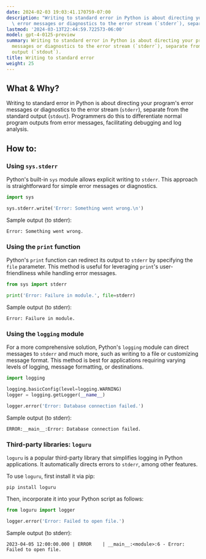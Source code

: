 ```yaml
---
date: 2024-02-03 19:03:41.170759-07:00
description: "Writing to standard error in Python is about directing your program's\
  \ error messages or diagnostics to the error stream (`stderr`), separate from the\u2026"
lastmod: '2024-03-13T22:44:59.722573-06:00'
model: gpt-4-0125-preview
summary: Writing to standard error in Python is about directing your program's error
  messages or diagnostics to the error stream (`stderr`), separate from the standard
  output (`stdout`).
title: Writing to standard error
weight: 25
---
```


## What & Why?
Writing to standard error in Python is about directing your program's error messages or diagnostics to the error stream (`stderr`), separate from the standard output (`stdout`). Programmers do this to differentiate normal program outputs from error messages, facilitating debugging and log analysis.

## How to:
### Using `sys.stderr`
Python's built-in `sys` module allows explicit writing to `stderr`. This approach is straightforward for simple error messages or diagnostics.

```python
import sys

sys.stderr.write('Error: Something went wrong.\n')
```
Sample output (to stderr):
```
Error: Something went wrong.
```

### Using the `print` function
Python's `print` function can redirect its output to `stderr` by specifying the `file` parameter. This method is useful for leveraging `print`'s user-friendliness while handling error messages.
```python
from sys import stderr

print('Error: Failure in module.', file=stderr)
```
Sample output (to stderr):
```
Error: Failure in module.
```

### Using the `logging` module
For a more comprehensive solution, Python's `logging` module can direct messages to `stderr` and much more, such as writing to a file or customizing message format. This method is best for applications requiring varying levels of logging, message formatting, or destinations.
```python
import logging

logging.basicConfig(level=logging.WARNING)
logger = logging.getLogger(__name__)

logger.error('Error: Database connection failed.')
```
Sample output (to stderr):
```
ERROR:__main__:Error: Database connection failed.
```

### Third-party libraries: `loguru`
`loguru` is a popular third-party library that simplifies logging in Python applications. It automatically directs errors to `stderr`, among other features.

To use `loguru`, first install it via pip:
```shell
pip install loguru
```

Then, incorporate it into your Python script as follows:
```python
from loguru import logger

logger.error('Error: Failed to open file.')
```
Sample output (to stderr):
```
2023-04-05 12:00:00.000 | ERROR    | __main__:<module>:6 - Error: Failed to open file.
```
